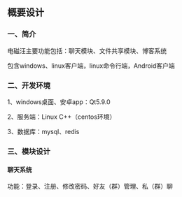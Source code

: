 ## 概要设计

### 一、简介

电磁汪主要功能包括：聊天模块、文件共享模块、博客系统

包含windows、linux客户端，linux命令行端，Android客户端

### 二、开发环境

1、windows桌面、安卓app：Qt5.9.0

2、服务端：Linux C++（centos环境）

3、数据库：mysql、redis

### 三、模块设计

#### 聊天系统

功能：登录、注册、修改密码、好友（群）管理、私（群）聊


